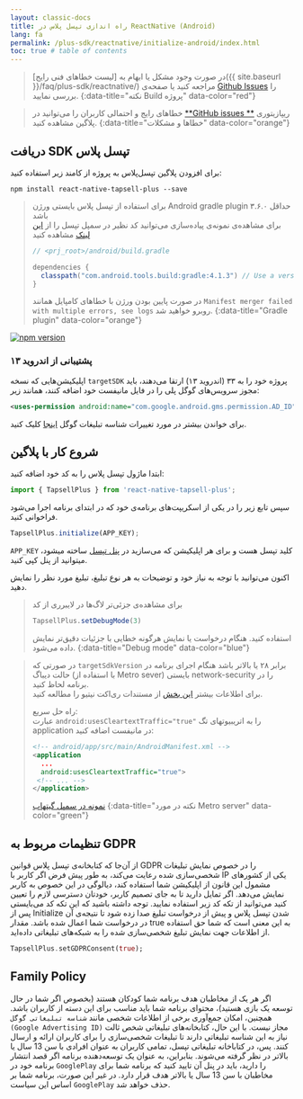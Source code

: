 ```yaml
---
layout: classic-docs
title: راه اندازی تپسل پلاس در ReactNative (Android)
lang: fa
permalink: /plus-sdk/reactnative/initialize-android/index.html
toc: true # table of contents
---
```


> در صورت وجود مشکل یا ابهام به [لیست خطاهای فنی رایج]({{ site.baseurl }}/faq/plus-sdk/reactnative/) مراجعه کنید یا
> صفحه‌ی [Github Issues](https://github.com/tapsellorg/TapsellPlusSDK-ReactNativePlugin/issues?q=is%3Aissue) را بررسی
> نمایید.
> {:data-title="نکته Build پروژه" data-color="red"}

> خطاهای رایج و احتمالی کاربران را می‌توانید در [**GitHub issues
**](https://github.com/tapsellorg/TapsellPlusSDK-ReactNativePlugin/issues?q=is%3Aissue) ریپازیتوری پلاگین مشاهده کنید.
> {:data-title="خطاها و مشکلات" data-color="orange"}

## دریافت SDK تپسل پلاس

برای افزودن پلاگین تپسل‌پلاس به پروژه از کامند زیر استفاده کنید:

```console
npm install react-native-tapsell-plus --save
```

> برای استفاده از تپسل پلاس بایستی ورژن Android gradle plugin حداقل ۳.۶.۰ باشد  
> برای مشاهده‌ی نمونه‌ی پیاده‌سازی می‌توانید کد نظیر در سمپل تپسل را
> از [این لینک](https://github.com/tapsellorg/TapsellPlusSDK-ReactNativeSample/blob/864fa2bf05f9b6801940d570ef9388602edef1b1/android/build.gradle#L15)
> مشاهده کنید
>
> ```java
> // <prj_root>/android/build.gradle
> 
> dependencies { 
>   classpath("com.android.tools.build:gradle:4.1.3") // Use a version higher than 3.5.x
> }
> ```
> در صورت پایین بودن ورژن با خطاهای کامپایل همانند `Manifest merger failed with multiple errors, see logs` روبرو خواهید
> شد.
> {:data-title="Gradle plugin" data-color="orange"}

[![npm version](https://img.shields.io/npm/v/react-native-tapsell-plus?color=green&label=react-native-tapsell-plus&logo=react)](https://www.npmjs.com/package/react-native-tapsell-plus)

### پشتیبانی از اندروید ۱۳

اپلیکیشن‌هایی که نسخه `targetSDK` پروژه خود را به ۳۳ (اندروید ۱۳) ارتقا می‌دهند، باید مجوز سرویس‌های گوگل پلی را در فایل مانیفست خود اضافه کنند، همانند زیر:

```xml
<uses-permission android:name="com.google.android.gms.permission.AD_ID"/>
```

برای خواندن بیشتر در مورد تغییرات شناسه تبلیغات گوگل [اینجا](https://support.google.com/googleplay/android-developer/answer/6048248?hl=en) کلیک کنید.


## شروع کار با پلاگین

ابتدا ماژول تپسل پلاس را به کد خود اضافه کنید:

```javascript
import { TapsellPlus } from 'react-native-tapsell-plus';
```

سپس تابع زیر را در یکی از اسکریپت‌های برنامه‌ی خود که در ابتدای برنامه اجرا می‌شود فراخوانی کنید.

```javascript
TapsellPlus.initialize(APP_KEY);
```

`APP_KEY` کلید تپسل هست و برای هر اپلیکیشن که می‌سازید در [پنل تپسل](https://dashboard.tapsell.ir/) ساخته میشود،
میتوانید از پنل کپی کنید.

اکنون می‌توانید با توجه به نیاز خود و توضیحات به هر نوع تبلیغ، تبلیغ مورد نظر را نمایش دهید.

> برای مشاهده‌ی جزئی‌تر لاگ‌ها در لایبرری از کد
>
> ```js
> TapsellPlus.setDebugMode(3)
> ```
> استفاده کنید. هنگام درخواست یا نمایش هرگونه خطایی با جزئیات دقیق‌تر نمایش داده می‌شود.
> {:data-title="Debug mode" data-color="blue"}

> در صورتی که `targetSdkVersion` برابر ۲۸ یا بالاتر باشد هنگام اجرای برنامه در حالت دیباگ (با استفاده از Metro sever)
> بایستی network-security را در برنامه لحاظ کنید.  
> برای اطلاعات بیشتر [این بخش](https://reactnative.dev/docs/network#using-fetch) از مستندات ری‌اکت نیتیو را مطالعه کنید.
>
> راه حل سریع:  
> عبارت `android:usesCleartextTraffic="true"` را به اتریبیوتهای تگ application در مانیفست اضافه کنید:
>
> ```xml
> <!-- android/app/src/main/AndroidManifest.xml -->
> <application
>   ...
>   android:usesCleartextTraffic="true">
>  <!-- ... -->
> </application>
> ```
> [نمونه در سمپل گیتهاب](https://github.com/tapsellorg/TapsellPlusSDK-ReactNativeSample/blob/864fa2bf05f9b6801940d570ef9388602edef1b1/android/app/src/main/AndroidManifest.xml#L12)
> {:data-title="نکته در مورد Metro server" data-color="green"}

## تنظیمات مربوط به GDPR

از آن‌جا که کتابخانه‌ی تپسل پلاس قوانین GDPR را در خصوص نمایش تبلیغات شخصی‌سازی شده رعایت می‌کند، به طور پیش فرض اگر
کاربر با IP یکی از کشورهای مشمول این قانون از اپلیکیشن شما استفاده کند، دیالوگی در این خصوص به کاربر نمایش می‌دهد. اگر
تمایل دارید تا به جای تصمیم کاربر، خودتان دسترسی لازم را تعیین کنید می‌توانید از تکه کد زیر استفاده نمایید. توجه داشته
باشید که این تکه کد می‌بایستی پس از Initialize شدن تپسل پلاس و پیش از درخواست تبلیغ صدا زده شود تا نتیجه‌ی آن در درخواست
شما اعمال شده باشد. مقدار true‌ به این معنی است که شما حق استفاده از اطلاعات جهت نمایش تبلیغ شخصی‌سازی شده را به
شبکه‌های تبلیغاتی داده‌اید.

```dart
TapsellPlus.setGDPRConsent(true);
```

## Family Policy

اگر هر یک از مخاطبان هدف برنامه شما کودکان هستند (بخصوص اگر شما در حال توسعه یک بازی هستید)، محتوای برنامه شما باید
مناسب برای این دسته از کاربران باشد. همچنین، امکان جمع‌آوری برخی از اطلاعات شخصی
مانند `شناسه تبلیغاتی گوگل (Google Advertising ID)` مجاز نیست. با این حال، کتابخانه‌های تبلیغاتی شخص ثالت نیاز به این
شناسه تبلیغاتی دارند تا تبلیغات شخصی‌سازی را برای کاربران ارائه و ارسال کنند.
پس، در کتاباخانه تبلیغاتی تپسل، تمامی کاربران به عنوان افرادی با سن 13 سال یا بالاتر در نظر گرفته می‌شوند. بنابراین، به
عنوان یک توسعه‌دهنده برنامه اگر قصد انتشار برنامه خود در `GooglePlay` را دارید، باید در پنل آن تایید کنید که برنامه شما
برای مخاطبان با سن 13 سال یا بالاتر هدف قرار دارد. در غیر این صورت، برنامه شما بر اساس این سیاست `GooglePlay` حذف خواهد
شد.
